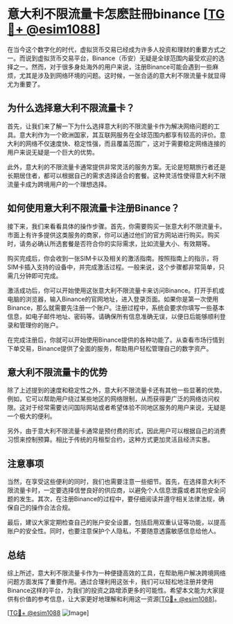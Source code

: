 # 意大利不限流量卡怎麽註冊binance [[TG💪+ @esim1088](https://t.me/s/esim1088)]

在当今这个数字化的时代，虚拟货币交易已经成为许多人投资和理财的重要方式之一。而说到虚拟货币交易平台，Binance（币安）无疑是全球范围内最受欢迎的选择之一。然而，对于很多身处海外的用户来说，注册Binance可能会遇到一些麻烦，尤其是涉及到网络环境的问题。这时候，一张合适的意大利不限流量卡就显得尤为重要了。

## 为什么选择意大利不限流量卡？

首先，让我们来了解一下为什么选择意大利的不限流量卡作为解决网络问题的工具。意大利作为一个欧洲国家，其互联网服务在全球范围内都享有较高的评价。意大利的网络不仅速度快、稳定性强，而且覆盖范围广，这对于需要稳定网络连接的用户来说无疑是一个巨大的优势。

此外，意大利的不限流量卡通常提供非常灵活的服务方案。无论是短期旅行者还是长期居住者，都可以根据自己的需求选择适合的套餐。这种灵活性使得意大利不限流量卡成为跨境用户的一个理想选择。

## 如何使用意大利不限流量卡注册Binance？

接下来，我们来看看具体的操作步骤。首先，你需要购买一张意大利不限流量卡。市面上有许多提供这类服务的商家，你可以通过他们的官方网站进行购买。购买时，请务必确认所选套餐是否符合你的实际需求，比如流量大小、有效期等。

购买完成后，你会收到一张SIM卡以及相关的激活指南。按照指南上的指示，将SIM卡插入支持的设备中，并完成激活过程。一般来说，这个步骤都非常简单，只需几分钟即可完成。

激活成功后，你可以开始使用这张意大利不限流量卡来访问Binance。打开手机或电脑的浏览器，输入Binance的官网地址，进入登录页面。如果你是第一次使用Binance，那么就需要先注册一个账户。注册过程中，系统会要求你填写一些基本信息，如电子邮件地址、密码等。请确保所有信息准确无误，以便日后能够顺利登录和管理你的账户。

在完成注册后，你就可以开始使用Binance提供的各种功能了。从查看市场行情到下单交易，Binance提供了全面的服务，帮助用户轻松管理自己的数字资产。

## 意大利不限流量卡的优势

除了上述提到的速度和稳定性之外，意大利不限流量卡还有其他一些显著的优势。例如，它可以帮助用户绕过某些地区的网络限制，从而获得更广泛的网络访问权限。这对于经常需要访问国际网站或者希望体验不同地区服务的用户来说，无疑是一个极大的便利。

另外，由于意大利不限流量卡通常是预付费的形式，因此用户可以根据自己的消费习惯来控制预算。相比于传统的月租型合约，这种方式更加灵活且经济实惠。

## 注意事项

当然，在享受这些便利的同时，我们也需要注意一些细节。首先，在选择意大利不限流量卡时，一定要选择信誉良好的供应商，以避免个人信息泄露或者其他安全问题的发生。其次，在注册Binance的过程中，要仔细阅读并遵守相关法律法规，确保自己的操作合法合规。

最后，建议大家定期检查自己的账户安全设置，包括启用双重认证等功能，以提高账户的安全性。同时，也要注意保护个人隐私，不要随意透露敏感信息给他人。

## 总结

综上所述，意大利不限流量卡作为一种便捷高效的工具，在帮助用户解决跨境网络问题方面发挥了重要作用。通过合理利用这张卡，我们可以轻松地注册并使用Binance这样的平台，为我们的投资之路增添更多的可能性。希望本文能为大家提供有价值的参考信息，让大家更好地理解和利用这一资源[[TG💪+ @esim1088](https://t.me/s/esim1088)]。

[[TG💪+ @esim1088](https://t.me/s/esim1088) ![Image](https://i.postimg.cc/4NQfJmqS/Snipaste-2025-05-13-00-14-12.png)]